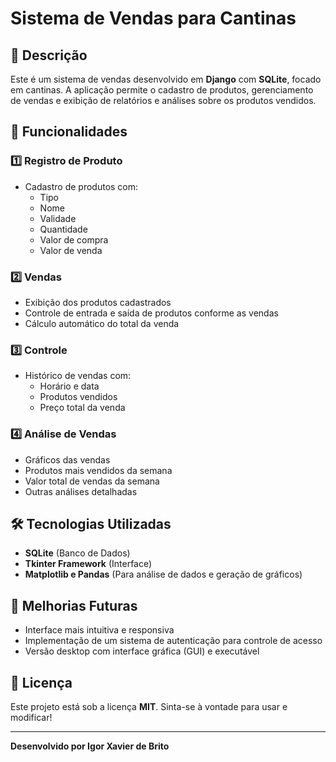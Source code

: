 # Sistema de Vendas para Cantinas

## 📌 Descrição
Este é um sistema de vendas desenvolvido em **Django** com **SQLite**, focado em cantinas. A aplicação permite o cadastro de produtos, gerenciamento de vendas e exibição de relatórios e análises sobre os produtos vendidos.

## 🚀 Funcionalidades
### 1️⃣ Registro de Produto
- Cadastro de produtos com:
  - Tipo
  - Nome
  - Validade
  - Quantidade
  - Valor de compra
  - Valor de venda

### 2️⃣ Vendas
- Exibição dos produtos cadastrados
- Controle de entrada e saída de produtos conforme as vendas
- Cálculo automático do total da venda

### 3️⃣ Controle
- Histórico de vendas com:
  - Horário e data
  - Produtos vendidos
  - Preço total da venda

### 4️⃣ Análise de Vendas
- Gráficos das vendas
- Produtos mais vendidos da semana
- Valor total de vendas da semana
- Outras análises detalhadas

## 🛠 Tecnologias Utilizadas
- **SQLite** (Banco de Dados)
- **Tkinter Framework** (Interface)
- **Matplotlib e Pandas** (Para análise de dados e geração de gráficos)

## 📌 Melhorias Futuras
- Interface mais intuitiva e responsiva
- Implementação de um sistema de autenticação para controle de acesso
- Versão desktop com interface gráfica (GUI) e executável

## 📄 Licença
Este projeto está sob a licença **MIT**. Sinta-se à vontade para usar e modificar!

---
**Desenvolvido por Igor Xavier de Brito**
